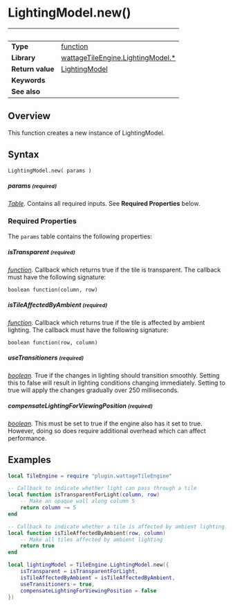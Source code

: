 # LightingModel.new()

|                      | &nbsp; 
| -------------------- | ---------------------------------------------------------------
| __Type__             | [function](http://docs.coronalabs.com/api/type/Function.html)
| __Library__          | [wattageTileEngine.LightingModel.*](type_lightingModel.markdown)
| __Return value__     | [LightingModel](type_lightingModel.markdown)
| __Keywords__         | 
| __See also__         | 


## Overview

This function creates a new instance of LightingModel.


## Syntax

	LightingModel.new( params )

##### params <small>(required)</small>
_[Table](http://docs.coronalabs.com/api/type/Table.html)._
Contains all required inputs. See **Required Properties** below.


### Required Properties

The `params` table contains the following properties:

##### isTransparent <small>(required)</small>
_[function](http://docs.coronalabs.com/api/type/Function.html)._
Callback which returns true if the tile is transparent.  The callback
must have the following signature:

    boolean function(column, row)


##### isTileAffectedByAmbient <small>(required)</small>
_[function](http://docs.coronalabs.com/api/type/Function.html)._
Callback which returns true if the tile is affected by ambient lighting.
The callback must have the following signature:

    boolean function(row, column)

##### useTransitioners <small>(required)</small>
_[boolean](https://docs.coronalabs.com/api/type/Boolean.html)._
True if the changes in lighting should transition smoothly.  Setting
this to false will result in lighting conditions changing immediately.
Setting to true will apply the changes gradually over 250 milliseconds.

##### compensateLightingForViewingPosition <small>(required)</small>
_[boolean](https://docs.coronalabs.com/api/type/Boolean.html)._
This must be set to true if the engine also has it set to true.  However,
doing so does require additional overhead which can affect performance.


## Examples

``````lua
local TileEngine = require "plugin.wattageTileEngine"

-- Callback to indicate whether light can pass through a tile
local function isTransparentForLight(column, row)
    -- Make an opaque wall along column 5
    return column ~= 5
end

-- Callback to indicate whether a tile is affected by ambient lighting.
local function isTileAffectedByAmbient(row, column)
    -- Make all tiles affected by ambient lighting
    return true
end

local lightingModel = TileEngine.LightingModel.new({
    isTransparent = isTransparentForLight,
    isTileAffectedByAmbient = isTileAffectedByAmbient,
    useTransitioners = true,
    compensateLightingForViewingPosition = false
})
``````
